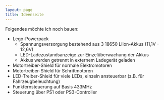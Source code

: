 ```yaml
---
layout: page
title: Ideenseite
---
```


Folgendes möchte ich noch bauen:

* Lego-Powerpack
  * Spannungsversorgung bestehend aus 3 18650 LiIon-Akkus (11,1V - 12,6V)
  * LED-Ladezustandsanzeige zur Einzelüberwachung der Akkus
  * Akkus werden getrennt in externem Ladegerät geladen
* Motortreiber-Shield für normale Elektromotoren
* Motortreiber-Shield für Schrittmotoren
* LED-Treiber-Shield für viele LEDs, einzeln ansteuerbar (z.B. für Fahrzeugbeleuchtung)
* Funkfernsteuerung auf Basis 433MHz
* Steuerung über PS1 oder PS3-Controller

